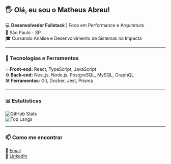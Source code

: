 ## 🖐 Olá, eu sou o Matheus Abreu!  

💻 **Desenvolvedor Fullstack** | Foco em Performance e Arquitetura  
📍 São Paulo - SP  
🎓 Cursando Análise e Desenvolvimento de Sistemas na Impacta  

---

### 🚀 Tecnologias e Ferramentas  
💡 **Front-end:** React, TypeScript, JavaScript  
⚙️ **Back-end:** Nest.js, Node.js, PostgreSQL, MySQL, GraphQL  
🛠 **Ferramentas:** Git, Docker, Jest, Prisma  

---

### 📊 Estatísticas  
![GitHub Stats](https://github-readme-stats.vercel.app/api?username=matheusabreutech&show_icons=true&theme=dark)  
![Top Langs](https://github-readme-stats.vercel.app/api/top-langs/?username=matheusabreutech&layout=compact&theme=dark)  

---

### 📫 Como me encontrar  
📧 [Email](mailto:matheusabreutech@gmail.com)  
💼 [LinkedIn](https://www.linkedin.com/in/matheusabreutech)  
